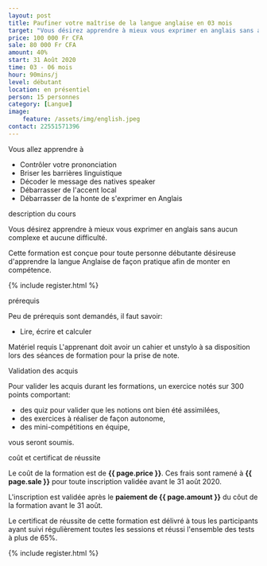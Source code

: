 ```yaml
---
layout: post
title: Paufiner votre maîtrise de la langue anglaise en 03 mois
target: "Vous désirez apprendre à mieux vous exprimer en anglais sans aucun complexe et aucune difficulté, alors cette formation est faites pour vous."
price: 100 000 Fr CFA
sale: 80 000 Fr CFA
amount: 40%
start: 31 Août 2020
time: 03 - 06 mois
hour: 90mins/j
level: débutant
location: en présentiel
person: 15 personnes 
category: [Langue]
image:
    feature: /assets/img/english.jpeg
contact: 22551571396
---
```


<p class="text-muted text-uppercase h4 border-bottom py-3">
Vous allez apprendre à </p>

* Contrôler votre prononciation
* Briser les barrières linguistique
* Décoder le message des natives speaker
* Débarrasser de l'accent local
* Débarrasser de la honte de s'exprimer en Anglais

<p id="about-course" class="text-muted text-uppercase h4 border-bottom py-3">description du cours</p>

Vous désirez apprendre à mieux vous exprimer en anglais sans aucun complexe et aucune difficulté.

Cette formation est conçue pour toute personne débutante désireuse d'apprendre la langue Anglaise de façon pratique afin de monter en compétence.

<!-- inscription -->
{% include register.html %}

<p class="text-muted text-uppercase h4 border-bottom py-3">prérequis</p>

Peu de prérequis sont demandés, il faut savoir:
* Lire, écrire et calculer

Matériel requis
L'apprenant doit avoir un cahier et unstylo à sa disposition lors des séances de formation pour la prise de note.

<p class="text-muted text-uppercase h4 border-bottom py-3">
Validation des acquis</p>

Pour valider les acquis durant les formations, un exercice notés sur 300 points comportant:

* des quiz pour valider que les notions ont bien été assimilées,
* des exercices à réaliser de façon autonome,
* des mini-compétitions en équipe,

vous seront soumis.

<div class="bg-light p-4">
<p id="price" class="text-uppercase h4 border-bottom py-3">coût et certificat de réussite</p>

Le coût de la formation est de <strong>{{ page.price }}</strong>. Ces frais sont ramené à <strong>{{ page.sale }}</strong> pour toute inscription validée avant le 31 août 2020.

L'inscription est validée après le <strong>paiement de {{ page.amount }}</strong> du côut de la formation avant le 31 août.

Le certificat de réussite de cette formation est délivré à tous les participants ayant suivi régulièrement toutes les sessions et réussi l'ensemble des tests à plus de 65%.

<!-- inscription -->
{% include register.html %}

